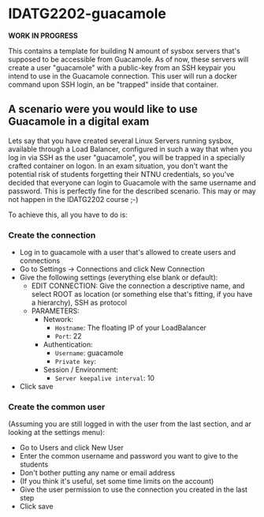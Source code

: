 # IDATG2202-guacamole
**WORK IN PROGRESS**

This contains a template for building N amount of sysbox servers that's supposed to be accessible from Guacamole. As of now, these servers will create a user "guacamole" with a public-key from an SSH keypair you intend to use in the Guacamole connection. This user will run a docker command upon SSH login, an be "trapped" inside that container.

## A scenario were you would like to use Guacamole in a digital exam
Lets say that you have created several Linux Servers running sysbox, available through a Load Balancer, configured in such a way that when you log in via SSH as the user "guacamole", you will be trapped in a specially crafted container on logon. In an exam situation, you don't want the potential risk of students forgetting their NTNU credentials, so you've decided that everyone can login to Guacamole with the same username and password. This is perfectly fine for the described scenario. This may or may not happen in the IDATG2202 course ;-)

To achieve this, all you have to do is:
### Create the connection
  - Log in to guacamole with a user that's allowed to create users and connections
  - Go to Settings -> Connections and click New Connection
  - Give the following settings (everything else blank or default):
    - EDIT CONNECTION: Give the connection a descriptive name, and select ROOT as location (or something else that's fitting, if you have a hierarchy), SSH as protocol
    - PARAMETERS:
      - Network:
        - `Hostname`: The floating IP of your LoadBalancer
        - `Port`: 22
      - Authentication:
        - `Username`: guacamole
        - `Private key`: <The private key from the SSH-keypair you want guacamole to login with>
      - Session / Environment:
        - `Server keepalive interval`: 10
  - Click save

### Create the common user
(Assuming you are still logged in with the user from the last section, and ar looking at the settings menu):
  - Go to Users and click New User
  - Enter the common username and password you want to give to the students
  - Don't bother putting any name or email address
  - (If you think it's useful, set some time limits on the account)
  - Give the user permission to use the connection you created in the last step
  - Click save
